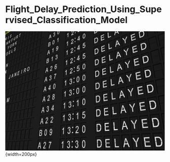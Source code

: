 # Flight_Delay_Prediction_Using_Supervised_Classification_Model

![image_1](Delayed.png){width=200px}
